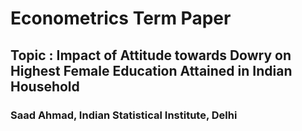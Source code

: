 # Econometrics Term Paper
## Topic : Impact of Attitude towards Dowry on Highest Female Education Attained in Indian Household
### Saad Ahmad, Indian Statistical Institute, Delhi
